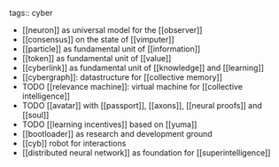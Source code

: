 tags:: cyber

- [[neuron]] as universal model for the [[observer]]
- [[consensus]] on the state of [[vimputer]]
- [[particle]] as fundamental unit of [[information]]
- [[token]] as fundamental unit of [[value]]
- [[cyberlink]] as fundamental unit of [[knowledge]] and [[learning]]
- [[cybergraph]]: datastructure for [[collective memory]]
- TODO [[relevance machine]]: virtual machine for [[collective intelligence]]
- TODO [[avatar]] with [[passport]], [[axons]], [[neural proofs]] and [[soul]]
- TODO [[learning incentives]] based on [[yuma]]
- [[bootloader]] as research and development ground
- [[cyb]] robot for interactions
- [[distributed neural network]] as foundation for [[superintelligence]]
